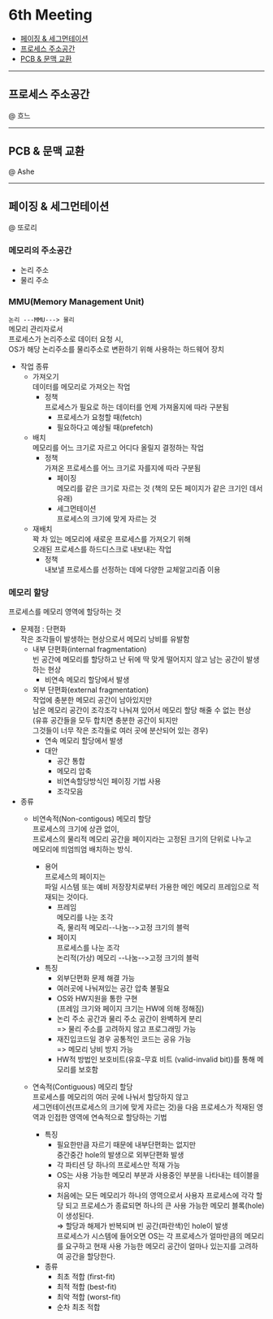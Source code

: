 # 6th Meeting
* [페이징 & 세그먼테이션]()
* [프로세스 주소공간]()
* [PCB & 문맥 교환]()


---
## 프로세스 주소공간
@ 흐느


---
## PCB & 문맥 교환
@ Ashe

---
## 페이징 & 세그먼테이션
@ 또로리

### **메모리의 주소공간**
- 논리 주소
- 물리 주소

### **MMU(Memory Management Unit)**
`논리 ---MMU---> 물리`  
메모리 관리자로서  
프로세스가 논리주소로 데이터 요청 시,  
OS가 해당 논리주소를 물리주소로 변환하기 위해 사용하는 하드웨어 장치

- 작업 종류  
  - 가져오기  
    데이터를 메모리로 가져오는 작업
    - 정책  
      프로세스가 필요로 하는 데이터를 언제 가져올지에 따라 구분됨
      - 프로세스가 요청할 때(fetch)
      - 필요하다고 예상될 때(prefetch)
  - 배치  
    메모리를 어느 크기로 자르고 어디다 올릴지 결정하는 작업
    - 정책  
    가져온 프로세스를 어느 크기로 자를지에 따라 구분됨
        - 페이징  
        메모리를 같은 크기로 자르는 것 (책의 모든 페이지가 같은 크기인 데서 유래)
        - 세그먼테이션  
        프로세스의 크기에 맞게 자르는 것
  - 재배치  
    꽉 차 있는 메모리에 새로운 프로세스를 가져오기 위해  
    오래된 프로세스를 하드디스크로 내보내는 작업
    - 정책  
      내보낼 프로세스를 선정하는 데에 다양한 교체알고리즘 이용


### **메모리 할당**
프로세스를 메모리 영역에 할당하는 것  
- 문제점 : 단편화  
  작은 조각들이 발생하는 현상으로서 메모리 낭비를 유발함
    - 내부 단편화(internal fragmentation)  
        빈 공간에 메모리를 할당하고 난 뒤에 딱 맞게 떨어지지 않고 남는 공간이 발생하는 현상
        - 비연속 메모리 할당에서 발생
    - 외부 단편화(external fragmentation)  
        작업에 충분한 메모리 공간이 남아있지만  
남은 메모리 공간이 조각조각 나눠져 있어서 메모리 할당 해줄 수 없는 현상  
(유휴 공간들을 모두 합치면 충분한 공간이 되지만  
그것들이 너무 작은 조각들로 여러 곳에 분산되어 있는 경우)  
        - 연속 메모리 할당에서 발생
        - 대안
          - 공간 통합
          - 메모리 압축
          - 비연속할당방식인 페이징 기법 사용
          - 조각모음
- 종류  
  - 비연속적(Non-contigous) 메모리 할당  
    프로세스의 크기에 상관 없이,  
    프로세스의 물리적 메모리  공간을 페이지라는 고정된 크기의 단위로 나누고  
    메모리에 띄엄띄엄 배치하는 방식.  
    - 용어  
        프로세스의 페이지는  
        파일 시스템 또는 예비 저장장치로부터 가용한 메인 메모리 프레임으로 적재되는 것이다.
      - 프레임  
        메모리를 나눈 조각  
        즉, 물리적 메모리--나눔-->고정 크기의 블럭  
      - 페이지  
        프로세스를 나눈 조각  
        논리적(가상) 메모리 --나눔-->고정 크기의 블럭  
    - 특징  
      - 외부단편화 문제 해결 가능  
      - 여러곳에 나눠져있는 공간 압축 불필요  
      - OS와 HW지원을 통한 구현  
        (프레임 크기와 페이지 크기는 HW에 의해 정해짐)
      - 논리 주소 공간과 물리 주소 공간이 완벽하게 분리  
        => 물리 주소를 고려하지 않고 프로그래밍 가능
      - 재진입코드일 경우 공통적인 코드는 공유 가능  
        => 메모리 낭비 방지 가능 
      - HW적 방법인 보호비트(유효-무효 비트 (valid-invalid bit))를 통해 메모리를 보호함
  
  - 연속적(Contiguous) 메모리 할당  
    프로세스를 메모리의 여러 곳에 나눠서 할당하지 않고  
    세그먼테이션(프로세스의 크기에 맞게 자르는 것)을
    다음 프로세스가 적재된 영역과 인접한 영역에 연속적으로 할당하는 기법
    - 특징
      - 필요한만큼 자르기 때문에 내부단편화는 없지만  
        중간중간 hole의 발생으로 외부단편화 발생
      - 각 파티션 당 하나의 프로세스만 적재 가능
      - OS는 사용 가능한 메모리 부분과 사용중인 부분을 나타내는 테이블을 유지
      - 처음에는 모든 메모리가 하나의 영역으로서 사용자 프로세스에 각각 할당 되고
프로세스가 종료되면 하나의 큰 사용 가능한 메모리 블록(hole)이 생성된다.  
⇒ 할당과 해제가 반복되며 빈 공간(파란색)인 hole이 발생  
프로세스가 시스템에 들어오면
OS는 각 프로세스가 얼마만큼의 메모리를 요구하고 현재 사용 가능한 메모리 공간이 얼마나 있는지를 고려하여 공간을 할당한다.
    - 종류
      - 최초 적합 (first-fit)
      - 최적 적합 (best-fit)
      - 최악 적합 (worst-fit)
      - 순차 최초 적합